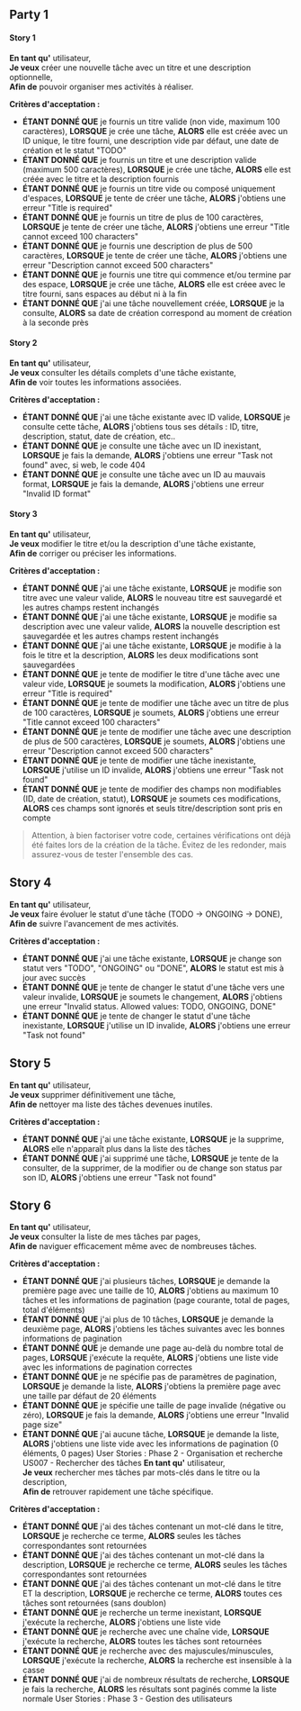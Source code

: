 ## Party 1

#### Story 1

**En tant qu'** utilisateur,  
**Je veux** créer une nouvelle tâche avec un titre et une description optionnelle,  
**Afin de** pouvoir organiser mes activités à réaliser.

**Critères d'acceptation :**
- **ÉTANT DONNÉ QUE** je fournis un titre valide (non vide, maximum 100 caractères), **LORSQUE** je crée une tâche, **ALORS** elle est créée avec un ID unique, le titre fourni, une description vide par défaut, une date de création et le statut "TODO"
- **ÉTANT DONNÉ QUE** je fournis un titre et une description valide (maximum 500 caractères), **LORSQUE** je crée une tâche, **ALORS** elle est créée avec le titre et la description fournis
- **ÉTANT DONNÉ QUE** je fournis un titre vide ou composé uniquement d'espaces, **LORSQUE** je tente de créer une tâche, **ALORS** j'obtiens une erreur "Title is required"
- **ÉTANT DONNÉ QUE** je fournis un titre de plus de 100 caractères, **LORSQUE** je tente de créer une tâche, **ALORS** j'obtiens une erreur "Title cannot exceed 100 characters"
- **ÉTANT DONNÉ QUE** je fournis une description de plus de 500 caractères, **LORSQUE** je tente de créer une tâche, **ALORS** j'obtiens une erreur "Description cannot exceed 500 characters"
- **ÉTANT DONNÉ QUE** je fournis une titre qui commence et/ou termine par des espace, **LORSQUE** je crée une tâche, **ALORS** elle est créee avec le titre fourni, sans espaces au début ni à la fin
- **ÉTANT DONNÉ QUE** j'ai une tâche nouvellement créée, **LORSQUE** je la consulte, **ALORS** sa date de création correspond au moment de création à la seconde près

#### Story 2

**En tant qu'** utilisateur,  
**Je veux** consulter les détails complets d'une tâche existante,  
**Afin de** voir toutes les informations associées.

**Critères d'acceptation :**
- **ÉTANT DONNÉ QUE** j'ai une tâche existante avec ID valide, **LORSQUE** je consulte cette tâche, **ALORS** j'obtiens tous ses détails : ID, titre, description, statut, date de création, etc..
- **ÉTANT DONNÉ QUE** je consulte une tâche avec un ID inexistant, **LORSQUE** je fais la demande, **ALORS** j'obtiens une erreur "Task not found" avec, si web, le code 404
- **ÉTANT DONNÉ QUE** je consulte une tâche avec un ID au mauvais format, **LORSQUE** je fais la demande, **ALORS** j'obtiens une erreur "Invalid ID format"

#### Story 3

**En tant qu'** utilisateur,  
**Je veux** modifier le titre et/ou la description d'une tâche existante,  
**Afin de** corriger ou préciser les informations.

**Critères d'acceptation :**
- **ÉTANT DONNÉ QUE** j'ai une tâche existante, **LORSQUE** je modifie son titre avec une valeur valide, **ALORS** le nouveau titre est sauvegardé et les autres champs restent inchangés
- **ÉTANT DONNÉ QUE** j'ai une tâche existante, **LORSQUE** je modifie sa description avec une valeur valide, **ALORS** la nouvelle description est sauvegardée et les autres champs restent inchangés
- **ÉTANT DONNÉ QUE** j'ai une tâche existante, **LORSQUE** je modifie à la fois le titre et la description, **ALORS** les deux modifications sont sauvegardées
- **ÉTANT DONNÉ QUE** je tente de modifier le titre d'une tâche avec une valeur vide, **LORSQUE** je soumets la modification, **ALORS** j'obtiens une erreur "Title is required"
- **ÉTANT DONNÉ QUE** je tente de modifier une tâche avec un titre de plus de 100 caractères, **LORSQUE** je soumets, **ALORS** j'obtiens une erreur "Title cannot exceed 100 characters"
- **ÉTANT DONNÉ QUE** je tente de modifier une tâche avec une description de plus de 500 caractères, **LORSQUE** je soumets, **ALORS** j'obtiens une erreur "Description cannot exceed 500 characters"
- **ÉTANT DONNÉ QUE** je tente de modifier une tâche inexistante, **LORSQUE** j'utilise un ID invalide, **ALORS** j'obtiens une erreur "Task not found"
- **ÉTANT DONNÉ QUE** je tente de modifier des champs non modifiables (ID, date de création, statut), **LORSQUE** je soumets ces modifications, **ALORS** ces champs sont ignorés et seuls titre/description sont pris en compte

> Attention, à bien factoriser votre code, certaines vérifications ont déjà été faites lors de la création de la tâche. Évitez de les redonder, mais assurez-vous de tester l'ensemble des cas.

## Story 4

**En tant qu'** utilisateur,  
**Je veux** faire évoluer le statut d'une tâche (TODO → ONGOING → DONE),  
**Afin de** suivre l'avancement de mes activités.

**Critères d'acceptation :**
- **ÉTANT DONNÉ QUE** j'ai une tâche existante, **LORSQUE** je change son statut vers "TODO", "ONGOING" ou "DONE", **ALORS** le statut est mis à jour avec succès
- **ÉTANT DONNÉ QUE** je tente de changer le statut d'une tâche vers une valeur invalide, **LORSQUE** je soumets le changement, **ALORS** j'obtiens une erreur "Invalid status. Allowed values: TODO, ONGOING, DONE"
- **ÉTANT DONNÉ QUE** je tente de changer le statut d'une tâche inexistante, **LORSQUE** j'utilise un ID invalide, **ALORS** j'obtiens une erreur "Task not found"

## Story 5

**En tant qu'** utilisateur,  
**Je veux** supprimer définitivement une tâche,  
**Afin de** nettoyer ma liste des tâches devenues inutiles.

**Critères d'acceptation :**
- **ÉTANT DONNÉ QUE** j'ai une tâche existante, **LORSQUE** je la supprime, **ALORS** elle n'apparaît plus dans la liste des tâches
- **ÉTANT DONNÉ QUE** j'ai supprimé une tâche, **LORSQUE** je tente de la consulter, de la supprimer, de la modifier ou de change son status par son ID, **ALORS** j'obtiens une erreur "Task not found"

## Story 6

**En tant qu'** utilisateur,  
**Je veux** consulter la liste de mes tâches par pages,  
**Afin de** naviguer efficacement même avec de nombreuses tâches.

**Critères d'acceptation :**
- **ÉTANT DONNÉ QUE** j'ai plusieurs tâches, **LORSQUE** je demande la première page avec une taille de 10, **ALORS** j'obtiens au maximum 10 tâches et les informations de pagination (page courante, total de pages, total d'éléments)
- **ÉTANT DONNÉ QUE** j'ai plus de 10 tâches, **LORSQUE** je demande la deuxième page, **ALORS** j'obtiens les tâches suivantes avec les bonnes informations de pagination
- **ÉTANT DONNÉ QUE** je demande une page au-delà du nombre total de pages, **LORSQUE** j'exécute la requête, **ALORS** j'obtiens une liste vide avec les informations de pagination correctes
- **ÉTANT DONNÉ QUE** je ne spécifie pas de paramètres de pagination, **LORSQUE** je demande la liste, **ALORS** j'obtiens la première page avec une taille par défaut de 20 éléments
- **ÉTANT DONNÉ QUE** je spécifie une taille de page invalide (négative ou zéro), **LORSQUE** je fais la demande, **ALORS** j'obtiens une erreur "Invalid page size"
- **ÉTANT DONNÉ QUE** j'ai aucune tâche, **LORSQUE** je demande la liste, **ALORS** j'obtiens une liste vide avec les informations de pagination (0 éléments, 0 pages)
  User Stories : Phase 2 - Organisation et recherche
  US007 - Rechercher des tâches
  **En tant qu'** utilisateur,  
  **Je veux** rechercher mes tâches par mots-clés dans le titre ou la description,  
  **Afin de** retrouver rapidement une tâche spécifique.

**Critères d'acceptation :**
- **ÉTANT DONNÉ QUE** j'ai des tâches contenant un mot-clé dans le titre, **LORSQUE** je recherche ce terme, **ALORS** seules les tâches correspondantes sont retournées
- **ÉTANT DONNÉ QUE** j'ai des tâches contenant un mot-clé dans la description, **LORSQUE** je recherche ce terme, **ALORS** seules les tâches correspondantes sont retournées
- **ÉTANT DONNÉ QUE** j'ai des tâches contenant un mot-clé dans le titre ET la description, **LORSQUE** je recherche ce terme, **ALORS** toutes ces tâches sont retournées (sans doublon)
- **ÉTANT DONNÉ QUE** je recherche un terme inexistant, **LORSQUE** j'exécute la recherche, **ALORS** j'obtiens une liste vide
- **ÉTANT DONNÉ QUE** je recherche avec une chaîne vide, **LORSQUE** j'exécute la recherche, **ALORS** toutes les tâches sont retournées
- **ÉTANT DONNÉ QUE** je recherche avec des majuscules/minuscules, **LORSQUE** j'exécute la recherche, **ALORS** la recherche est insensible à la casse
- **ÉTANT DONNÉ QUE** j'ai de nombreux résultats de recherche, **LORSQUE** je fais la recherche, **ALORS** les résultats sont paginés comme la liste normale
  User Stories : Phase 3 - Gestion des utilisateurs


